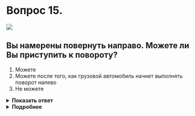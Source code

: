 # Вопрос 15.

![](https://s.drom.ru/i24227/pdd/tickets/2016/1542609138.jpg)

## Вы намерены повернуть направо. Можете ли Вы приступить к повороту?

1. Можете
2. Можете после того, как грузовой автомобиль начнет выполнять поворот налево
3. Не можете

<details>
<summary><b>Показать ответ</b></summary>
Правильный ответ: 2
</details>
<details>
<summary><b>Подробнее</b></summary>
Перекрёсток неравнозначный. Знак 2.4 обязывает Вас уступить дорогу транспортным средствам, движущимся по пересекаемой дороге. Только после того как убедитесь, что грузовой автомобиль действительно поворачивает налево и Ваше движение не может создать ему помеху, выезжаете на перекрёсток, чтобы совершить поворот направо.
(Пункты 1.2, 13.9 ПДД, «Дорожные знаки»)
</details>